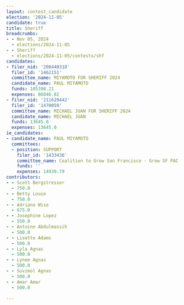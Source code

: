```yaml
---
layout: contest_candidate
election: '2024-11-05'
candidate: true
title: Sheriff
breadcrumbs:
- - Nov 05, 2024
  - elections/2024-11-05
- - Sheriff
  - elections/2024-11-05/contests/shf
candidates:
- filer_nid: '208440318'
  filer_id: '1462151'
  committee_name: MIYAMOTO FOR SHERIFF 2024
  candidate_name: PAUL MIYAMOTO
  funds: 105398.21
  expenses: 86046.82
- filer_nid: '211629442'
  filer_id: '1470059'
  committee_name: MICHAEL JUAN FOR SHERIFF 2024
  candidate_name: MICHAEL JUAN
  funds: 13645.0
  expenses: 13645.0
ie_candidates:
- candidate_name: PAUL MIYAMOTO
  committees:
  - position: SUPPORT
    filer_id: '1433436'
    committee_name: Coalition to Grow San Francisco - Grow SF PAC
    funds: ''
    expenses: 14939.79
contributors:
- - Scott Bergstresser
  - 750.0
- - Betty Louie
  - 750.0
- - Adriano Wise
  - 675.0
- - Josephine Lopez
  - 550.0
- - Antoine Abdulmassih
  - 500.0
- - Lisette Adams
  - 500.0
- - Lyla Agnas
  - 500.0
- - Lynee Agnas
  - 500.0
- - Suvimol Agnas
  - 500.0
- - Amar Amar
  - 500.0

---
```


